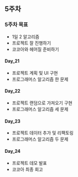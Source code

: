## 5주차

### 5주차 목표

- 1일 2 알고리즘
- 프로젝트 잘 진행하기
- 코코아와 헤어질 준비하기

#### Day_21

- 프로젝트 계획 및 UI 구현
- 프로그래머스 알고리즘 한 문제 

#### Day_22

- 프로젝트 랜덤으로 가져오기 구현
- 프로그래머스 알고리즘 세 문제 

#### Day_23

- 프로젝트 데이터 추가 및 리팩토링
- 프로그래머스 알고리즘 두 문제 

#### Day_24

- 프로젝트 데모 발표
- 코코아 최종 회고
